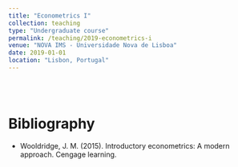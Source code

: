 ```yaml
---
title: "Econometrics I"
collection: teaching
type: "Undergraduate course"
permalink: /teaching/2019-econometrics-i
venue: "NOVA IMS - Universidade Nova de Lisboa"
date: 2019-01-01
location: "Lisbon, Portugal"
---
```

<br/><br/>

Bibliography
======
* Wooldridge, J. M. (2015). Introductory econometrics: A modern approach. Cengage learning.


